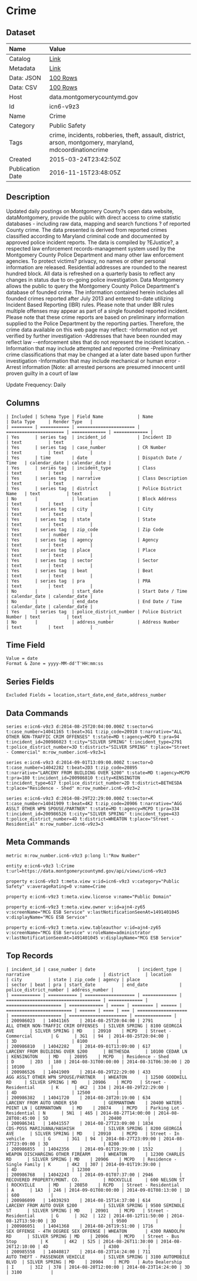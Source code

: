 # Crime

## Dataset

| Name | Value |
| :--- | :---- |
| Catalog | [Link](https://catalog.data.gov/dataset/crime) |
| Metadata | [Link](https://data.montgomerycountymd.gov/api/views/icn6-v9z3) |
| Data: JSON | [100 Rows](https://data.montgomerycountymd.gov/api/views/icn6-v9z3/rows.json?max_rows=100) |
| Data: CSV | [100 Rows](https://data.montgomerycountymd.gov/api/views/icn6-v9z3/rows.csv?max_rows=100) |
| Host | data.montgomerycountymd.gov |
| Id | icn6-v9z3 |
| Name | Crime |
| Category | Public Safety |
| Tags | crime, incidents, robberies, theft, assault, district, arson, montgomery, maryland, mdcoordinationcrime |
| Created | 2015-03-24T23:42:50Z |
| Publication Date | 2016-11-15T23:48:05Z |

## Description

Updated daily postings on Montgomery County?s open data website, dataMontgomery, provide the public with direct access to crime statistic databases - including raw data, mapping and search functions ? of reported County crime. The data presented is derived from reported crimes classified according to Maryland criminal code and documented by approved police incident reports. The data is compiled by ?EJustice?, a respected law enforcement records-management system used by the Montgomery County Police Department and many other law enforcement agencies. To protect victims? privacy, no names or other personal information are released. Residential addresses are rounded to the nearest hundred block. All data is refreshed on a quarterly basis to reflect any changes in status due to on-going police investigation. 
Data Montgomery allows the public to query the Montgomery County Police Department's database of founded crime. The information contained herein includes all founded crimes reported after July 2013 and entered to-date utilizing Incident Based Reporting (IBR) rules. Please note that under IBR rules multiple offenses may appear as part of a single founded reported incident. Please note that these crime reports are based on preliminary information supplied to the Police Department by the reporting parties. Therefore, the crime data available on this web page may reflect:
-Information not yet verified by further investigation
-Addresses that have been rounded may reflect law --enforcement sites that do not represent the incident location.
-Information that may include attempted and reported crime
-Preliminary crime classifications that may be changed at a later date based upon further investigation
-Information that may include mechanical or human error
-Arrest information [Note: all arrested persons are presumed innocent until proven guilty in a court of law

Update Frequency:  Daily

## Columns

```ls
| Included | Schema Type | Field Name             | Name                   | Data Type     | Render Type   |
| ======== | =========== | ====================== | ====================== | ============= | ============= |
| Yes      | series tag  | incident_id            | Incident ID            | text          | text          |
| Yes      | series tag  | case_number            | CR Number              | text          | text          |
| Yes      | time        | date                   | Dispatch Date / Time   | calendar_date | calendar_date |
| Yes      | series tag  | incident_type          | Class                  | text          | text          |
| Yes      | series tag  | narrative              | Class Description      | text          | text          |
| Yes      | series tag  | district               | Police District Name   | text          | text          |
| No       |             | location               | Block Address          | text          | text          |
| Yes      | series tag  | city                   | City                   | text          | text          |
| Yes      | series tag  | state                  | State                  | text          | text          |
| Yes      | series tag  | zip_code               | Zip Code               | text          | number        |
| Yes      | series tag  | agency                 | Agency                 | text          | text          |
| Yes      | series tag  | place                  | Place                  | text          | text          |
| Yes      | series tag  | sector                 | Sector                 | text          | text          |
| Yes      | series tag  | beat                   | Beat                   | text          | text          |
| Yes      | series tag  | pra                    | PRA                    | text          | text          |
| No       |             | start_date             | Start Date / Time      | calendar_date | calendar_date |
| No       |             | end_date               | End Date / Time        | calendar_date | calendar_date |
| Yes      | series tag  | police_district_number | Police District Number | text          | text          |
| No       |             | address_number         | Address Number         | text          | text          |
```

## Time Field

```ls
Value = date
Format & Zone = yyyy-MM-dd'T'HH:mm:ss
```

## Series Fields

```ls
Excluded Fields = location,start_date,end_date,address_number
```

## Data Commands

```ls
series e:icn6-v9z3 d:2014-08-25T20:04:00.000Z t:sector=G t:case_number=14041165 t:beat=3G1 t:zip_code=20910 t:narrative="ALL OTHER NON-TRAFFIC CRIM OFFENSES" t:state=MD t:agency=MCPD t:pra=94 t:incident_id=200986023 t:city="SILVER SPRING" t:incident_type=2791 t:police_district_number=3D t:district="SILVER SPRING" t:place="Street - Commercial" m:row_number.icn6-v9z3=1

series e:icn6-v9z3 d:2014-09-01T13:09:00.000Z t:sector=D t:case_number=14042282 t:beat=2D3 t:zip_code=20895 t:narrative="LARCENY FROM BUILDING OVER $200" t:state=MD t:agency=MCPD t:pra=180 t:incident_id=200986810 t:city=KENSINGTON t:incident_type=617 t:police_district_number=2D t:district=BETHESDA t:place="Residence - Shed" m:row_number.icn6-v9z3=2

series e:icn6-v9z3 d:2014-08-29T22:29:00.000Z t:sector=K t:case_number=14041909 t:beat=4K2 t:zip_code=20906 t:narrative="AGG ASSLT OTHER WPN SPOUSE/PARTNER" t:state=MD t:agency=MCPD t:pra=334 t:incident_id=200986526 t:city="SILVER SPRING" t:incident_type=433 t:police_district_number=4D t:district=WHEATON t:place="Street - Residential" m:row_number.icn6-v9z3=3
```

## Meta Commands

```ls
metric m:row_number.icn6-v9z3 p:long l:"Row Number"

entity e:icn6-v9z3 l:Crime t:url=https://data.montgomerycountymd.gov/api/views/icn6-v9z3

property e:icn6-v9z3 t:meta.view v:id=icn6-v9z3 v:category="Public Safety" v:averageRating=0 v:name=Crime

property e:icn6-v9z3 t:meta.view.license v:name="Public Domain"

property e:icn6-v9z3 t:meta.view.owner v:id=ajn4-zy65 v:screenName="MCG ESB Service" v:lastNotificationSeenAt=1491401045 v:displayName="MCG ESB Service"

property e:icn6-v9z3 t:meta.view.tableauthor v:id=ajn4-zy65 v:screenName="MCG ESB Service" v:roleName=administrator v:lastNotificationSeenAt=1491401045 v:displayName="MCG ESB Service"
```

## Top Records

```ls
| incident_id | case_number | date                | incident_type | narrative                            | district      | location              | city          | state | zip_code | agency | place                     | sector | beat | pra | start_date          | end_date            | police_district_number | address_number | 
| =========== | =========== | =================== | ============= | ==================================== | ============= | ===================== | ============= | ===== | ======== | ====== | ========================= | ====== | ==== | === | =================== | =================== | ====================== | ============== | 
| 200986023   | 14041165    | 2014-08-25T20:04:00 | 2791          | ALL OTHER NON-TRAFFIC CRIM OFFENSES  | SILVER SPRING | 8100 GEORGIA AVE      | SILVER SPRING | MD    | 20910    | MCPD   | Street - Commercial       | G      | 3G1  | 94  | 2014-08-25T20:04:00 |                     | 3D                     | 8100           | 
| 200986810   | 14042282    | 2014-09-01T13:09:00 | 617           | LARCENY FROM BUILDING OVER $200      | BETHESDA      | 10100 CEDAR LN        | KENSINGTON    | MD    | 20895    | MCPD   | Residence - Shed          | D      | 2D3  | 180 | 2014-08-31T00:00:00 | 2014-08-31T06:30:00 | 2D                     | 10100          | 
| 200986526   | 14041909    | 2014-08-29T22:29:00 | 433           | AGG ASSLT OTHER WPN SPOUSE/PARTNER   | WHEATON       | 12500 GOODHILL RD     | SILVER SPRING | MD    | 20906    | MCPD   | Street - Residential      | K      | 4K2  | 334 | 2014-08-29T22:29:00 |                     | 4D                     | 12500          | 
| 200986382   | 14041720    | 2014-08-28T20:19:00 | 634           | LARCENY FROM AUTO UNDER $50          | GERMANTOWN    | 20400 WATERS POINT LN | GERMANTOWN    | MD    | 20874    | MCPD   | Parking Lot - Residential | N      | 5N1  | 465 | 2014-08-27T14:00:00 | 2014-08-28T08:45:00 | 5D                     | 20400          | 
| 200986341   | 14041557    | 2014-08-27T23:09:00 | 1834          | CDS-POSS MARIJUANA/HASHISH           | SILVER SPRING | 8200 GEORGIA AVE      | SILVER SPRING | MD    | 20910    | MCPD   | Street - In vehicle       | G      | 3G1  | 94  | 2014-08-27T23:09:00 | 2014-08-27T23:09:00 | 3D                     | 8200           | 
| 200986855   | 14042356    | 2014-09-01T19:39:00 | 1532          | WEAPON DISCHARGING OTHER FIREARM     | WHEATON       | 12300 CHARLES RD      | SILVER SPRING | MD    | 20906    | MCPD   | Residence - Single Family | K      | 4K2  | 307 | 2014-09-01T19:39:00 |                     | 4D                     | 12300          | 
| 200986768   | 14042243    | 2014-09-01T07:37:00 | 2946          | RECOVERED PROPERTY/MONT. CO.         | ROCKVILLE     | 600 NELSON ST         | ROCKVILLE     | MD    | 20850    | RCPD   | Street - Residential      | A      | 1A3  | 246 | 2014-09-01T08:00:00 | 2014-09-01T08:13:00 | 1D                     | 600            | 
| 200986099   | 14039293    | 2014-08-15T14:37:00 | 614           | LARCENY FROM AUTO OVER $200          | SILVER SPRING | 9500 SEMINOLE ST      | SILVER SPRING | MD    | 20901    | MCPD   | Street - Residential      | G      | 3G2  | 122 | 2014-08-12T11:50:00 | 2014-08-12T13:50:00 | 3D                     | 9500           | 
| 200986051   | 14041368    | 2014-08-26T19:51:00 | 1716          | SEX OFFENSE - 4TH DEGREE SEX OFFENSE | WHEATON       | 4300 RANDOLPH RD      | SILVER SPRING | MD    | 20906    | MCPD   | Street - Bus Stop         | K      | 4K2  | 525 | 2014-08-26T11:30:00 | 2014-08-26T12:10:00 | 4D                     | 4300           | 
| 200985558   | 14040817    | 2014-08-23T14:24:00 | 711           | AUTO THEFT - PASSENGER VEHICLE       | SILVER SPRING | 3100 AUTOMOBILE BLVD  | SILVER SPRING | MD    | 20904    | MCPD   | Auto Dealership           | I      | 3I2  | 378 | 2014-08-20T12:00:00 | 2014-08-23T14:24:00 | 3D                     | 3100           | 
```